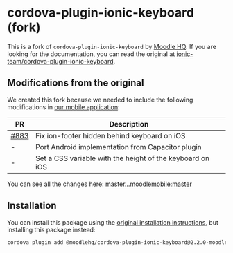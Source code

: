 # cordova-plugin-ionic-keyboard (fork)

This is a fork of `cordova-plugin-ionic-keyboard` by [Moodle HQ](https://moodle.com/). If you are looking for the documentation, you can read the original at [ionic-team/cordova-plugin-ionic-keyboard](hhttps://github.com/ionic-team/cordova-plugin-ionic-keyboard).

## Modifications from the original

We created this fork because we needed to include the following modifications in [our mobile application](https://github.com/moodlehq/moodleapp):

| PR | Description |
| -- | ----------- |
| [#883](https://github.com/ionic-team/cordova-plugin-ionic-keyboard/pull/181) | Fix ion-footer hidden behind keyboard on iOS |
| - | Port Android implementation from Capacitor plugin |
| - | Set a CSS variable with the height of the keyboard on iOS |

You can see all the changes here: [master...moodlemobile:master](https://github.com/ionic-team/cordova-plugin-ionic-keyboard/compare/master...moodlemobile:master)

## Installation

You can install this package using the [original installation instructions](https://github.com/ionic-team/cordova-plugin-ionic-keyboard#installation), but installing this package instead:

```sh
cordova plugin add @moodlehq/cordova-plugin-ionic-keyboard@2.2.0-moodle.3
```
